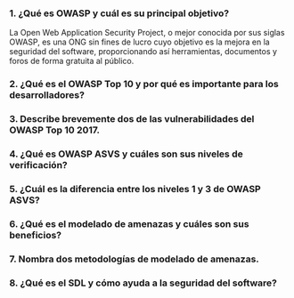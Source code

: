 ### 1. ¿Qué es OWASP y cuál es su principal objetivo?

La Open Web Application Security Project, o mejor conocida por sus siglas OWASP, es una ONG sin fines de lucro cuyo objetivo es la mejora en la seguridad del software, proporcionando así herramientas, documentos y foros de forma gratuita al público.

### 2. ¿Qué es el OWASP Top 10 y por qué es importante para los desarrolladores?



### 3. Describe brevemente dos de las vulnerabilidades del OWASP Top 10 2017.



### 4. ¿Qué es OWASP ASVS y cuáles son sus niveles de verificación?



### 5. ¿Cuál es la diferencia entre los niveles 1 y 3 de OWASP ASVS?



### 6. ¿Qué es el modelado de amenazas y cuáles son sus beneficios?



### 7. Nombra dos metodologías de modelado de amenazas.



### 8. ¿Qué es el SDL y cómo ayuda a la seguridad del software?

